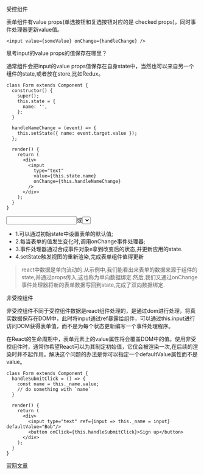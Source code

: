 受控组件

表单组件有value props(单选按钮和复选按钮对应的是 checked props)，同时事件处理器更新value值。
```
<input value={someValue} onChange={handleChange} />
```
思考input的value props的值保存在哪里？  

通常组件会把input的value props值保存在自身state中，当然也可以来自另一个组件的state,或者放在store,比如Redux。
```
class Form extends Component {
  constructor() {
    super();
    this.state = {
      name: '',
    };
  }

  handleNameChange = (event) => {
    this.setState({ name: event.target.value });
  };

  render() {
    return (
      <div>
        <input
          type="text"
          value={this.state.name}
          onChange={this.handleNameChange}
        />
      </div>
    );
  }
}
```
<input>或<select>都要绑定一个change事件;每当表单的状态发生变化,都会被写入组件的state中,这种组件在React中被称为受控组件;在受控组件中,组件渲染出的状态与它的value或者checked prop向对应.react通过这种方式消除了组件的局部状态,使应用的整个状态可控.react官方同样推荐使用受控表单组件,总结下React受控组件更新state的流程:

- 1.可以通过初始state中设置表单的默认值;
- 2.每当表单的值发生变化时,调用onChange事件处理器;
- 3.事件处理器通过合成事件对象e拿到改变后的状态,并更新应用的state.
- 4.setState触发视图的重新渲染,完成表单组件值得更新

> react中数据是单向流动的.从示例中,我们能看出来表单的数据来源于组件的state,并通过props传入,这也称为单向数据绑定.然后,我们又通过onChange事件处理器将新的表单数据写回到state,完成了双向数据绑定.

非受控组件  

非受控组件不同于受控组件数据是react组件处理的，是通过dom进行处理，将真实数据保存在DOM中，此时将input通过ref暴露给组件，可以通过this.input进行访问DOM获得表单值，而不是为每个状态更新编写一个事件处理程序。  

在React的生命周期中，表单元素上的value属性将会覆盖DOM中的值。使用非受控组件时，通常你希望React可以为其制定初始值，它仅会被渲染一次,在后续的渲染时并不起作用。解决这个问题的办法是你可以指定一个defaultValue属性而不是value。  

```
class Form extends Component {
  handleSubmitClick = () => {
    const name = this._name.value;
    // do something with `name`
  }

  render() {
    return (
      <div>
        <input type="text" ref={input => this._name = input} defaultValue="Bob"/>
        <button onClick={this.handleSubmitClick}>Sign up</button>
      </div>
    );
  }
}
```  

[官网文章](https://goshakkk.name/controlled-vs-uncontrolled-inputs-react/)
[](https://segmentfault.com/a/1190000012404114?utm_source=tag-newest)


